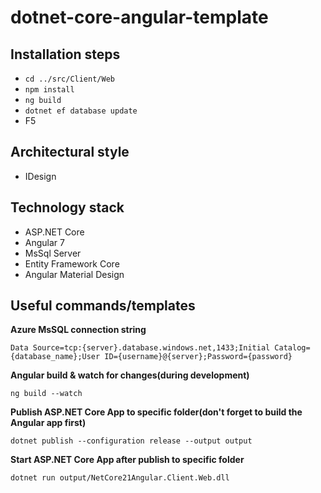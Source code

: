 # dotnet-core-angular-template

## Installation steps
 * `cd ../src/Client/Web`
 * `npm install`
 * `ng build`
 * `dotnet ef database update`
 * F5

## Architectural style
 * IDesign

## Technology stack
 * ASP.NET Core
 * Angular 7
 * MsSql Server
 * Entity Framework Core
 * Angular Material Design
 
 
## Useful commands/templates
 
**Azure MsSQL connection string**

`Data Source=tcp:{server}.database.windows.net,1433;Initial Catalog={database_name};User ID={username}@{server};Password={password}`

**Angular build & watch for changes(during development)**

`ng build --watch`

**Publish ASP.NET Core App to specific folder(don't forget to build the Angular app first)**

`dotnet publish --configuration release --output output`

**Start ASP.NET Core App after publish to specific folder**

`dotnet run output/NetCore21Angular.Client.Web.dll`
